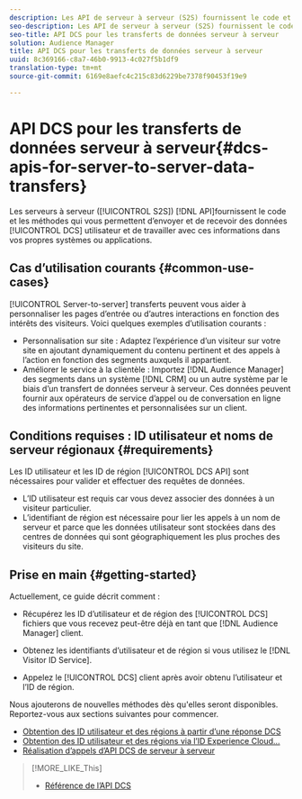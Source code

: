 ```yaml
---
description: Les API de serveur à serveur (S2S) fournissent le code et les méthodes qui vous permettent d’envoyer et de recevoir des données utilisateur DCS et de travailler avec ces informations dans vos propres systèmes ou applications.
seo-description: Les API de serveur à serveur (S2S) fournissent le code et les méthodes qui vous permettent d’envoyer et de recevoir des données utilisateur DCS et de travailler avec ces informations dans vos propres systèmes ou applications.
seo-title: API DCS pour les transferts de données serveur à serveur
solution: Audience Manager
title: API DCS pour les transferts de données serveur à serveur
uuid: 8c369166-c8a7-46b0-9913-4c027f5b1df9
translation-type: tm+mt
source-git-commit: 6169e8aefc4c215c83d6229be7378f90453f19e9

---
```



# API DCS pour les transferts de données serveur à serveur{#dcs-apis-for-server-to-server-data-transfers}

Les serveurs à serveur ([!UICONTROL S2S]) [!DNL API]fournissent le code et les méthodes qui vous permettent d’envoyer et de recevoir des données [!UICONTROL DCS] utilisateur et de travailler avec ces informations dans vos propres systèmes ou applications.

## Cas d’utilisation courants {#common-use-cases}

[!UICONTROL Server-to-server] transferts peuvent vous aider à personnaliser les pages d’entrée ou d’autres interactions en fonction des intérêts des visiteurs. Voici quelques exemples d’utilisation courants :

* Personnalisation sur site : Adaptez l’expérience d’un visiteur sur votre site en ajoutant dynamiquement du contenu pertinent et des appels à l’action en fonction des segments auxquels il appartient.
* Améliorer le service à la clientèle : Importez [!DNL Audience Manager] des segments dans un système [!DNL CRM] ou un autre système par le biais d’un transfert de données serveur à serveur. Ces données peuvent fournir aux opérateurs de service d’appel ou de conversation en ligne des informations pertinentes et personnalisées sur un client.

## Conditions requises : ID utilisateur et noms de serveur régionaux {#requirements}

Les ID utilisateur et les ID de région [!UICONTROL DCS API] sont nécessaires pour valider et effectuer des requêtes de données.

* L’ID utilisateur est requis car vous devez associer des données à un visiteur particulier.
* L’identifiant de région est nécessaire pour lier les appels à un nom de serveur et parce que les données utilisateur sont stockées dans des centres de données qui sont géographiquement les plus proches des visiteurs du site.

## Prise en main {#getting-started}

Actuellement, ce guide décrit comment :

* Récupérez les ID d’utilisateur et de région des [!UICONTROL DCS] fichiers que vous recevez peut-être déjà en tant que [!DNL Audience Manager] client.

* Obtenez les identifiants d’utilisateur et de région si vous utilisez le [!DNL Visitor ID Service].
* Appelez le [!UICONTROL DCS] client après avoir obtenu l’utilisateur et l’ID de région.

Nous ajouterons de nouvelles méthodes dès qu'elles seront disponibles. Reportez-vous aux sections suivantes pour commencer.

* [Obtention des ID utilisateur et des régions à partir d’une réponse DCS](dcs-aam-ids.md)
* [Obtention des ID utilisateur et des régions via l’ID Experience Cloud...](dcs-mcid-ids.md)
* [Réalisation d’appels d’API DCS de serveur à serveur](dcs-s2s-calls.md)

>[!MORE_LIKE_This]
>
>* [Référence de l’API DCS](../../../api/dcs-intro/dcs-api-reference/dcs-api-methods.md)

